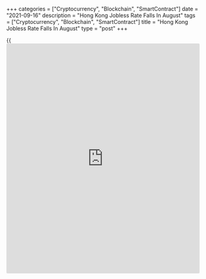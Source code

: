 +++
categories = ["Cryptocurrency", "Blockchain", "SmartContract"]
date = "2021-09-16"
description = "Hong Kong Jobless Rate Falls In August"
tags = ["Cryptocurrency", "Blockchain", "SmartContract"]
title = "Hong Kong Jobless Rate Falls In August"
type = "post"
+++

{{<iframe id="large-banner" src="https://www.bounty.group/#slide=23.0" width="100%" height="600" scrolling="no" style="border: 0px solid rgb(216, 221, 230); border-radius: 3px;">}}

Hong Kong's unemployment rate declined in August, the labor force
statistics from the Census and Statistics Department showed on Thursday.

The unemployment rate fell to a seasonally adjusted 4.7 percent in three
months to August from 5.0 percent in three months to July.

The underemployment rate decreased to 2.2 percent from 2.4 percent in
the preceding period.

The number of unemployed persons decreased by around 10,700 to 187,700
in June-August. Over the same period, the number of underemployed
persons also declined by around 6,100 to 86,200.

Total employment increased about 1,700 to 3.651 million in three months
to August.

For comments and feedback [contact](https://www.playgroundfx.com/contact/): editorial@rtt[news](https://www.letsplayfx.com/blog/forex-news-website/).com

[Economic News][1]

 **What parts of the world are seeing the best (and worst) economic
performances lately? Click[here][2] to check out our [Econ Scorecard][2]
and find out! See up-to-the-moment [ranking](https://www.playgroundfx.com/blog/crypto-exchange-ranking/)s for the best and worst
performers in [GDP][2], [unemployment rate][3], [inflation][4] and much
more.**

   1. www.rtt[news](https://www.letsplayfx.com/blog/forex-news-website/).com/Content/EconomicNews.aspx
   2. www.rtt[news](https://www.letsplayfx.com/blog/forex-news-website/).com/economic-scorecard/world-rank/GDP/highest-performance.aspx
   3. www.rtt[news](https://www.letsplayfx.com/blog/forex-news-website/).com/economic-scorecard/world-rank/unemployment-rate/lowest-performance.aspx
   4. www.rtt[news](https://www.letsplayfx.com/blog/forex-news-website/).com/economic-scorecard/world-rank/CPI/highest-performance.aspx